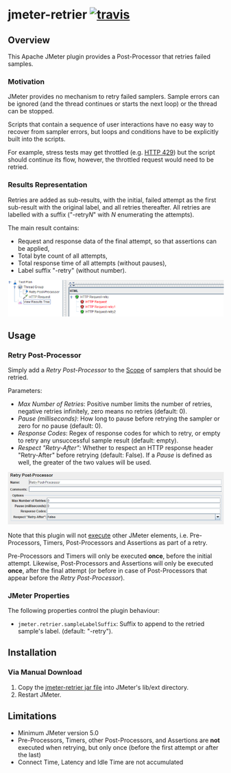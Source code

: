 # jmeter-retrier [![travis][travis-image]][travis-url]

[travis-image]: https://app.travis-ci.com/tilln/jmeter-retrier.svg?branch=master
[travis-url]: https://app.travis-ci.com/tilln/jmeter-retrier

Overview
--------

This Apache JMeter plugin provides a Post-Processor that retries failed samples.

### Motivation


JMeter provides no mechanism to retry failed samplers.
Sample errors can be ignored (and the thread continues or starts the next loop)
or the thread can be stopped.

Scripts that contain a sequence of user interactions have no easy way to recover from sampler errors,
but loops and conditions have to be explicitly built into the scripts.

For example, stress tests may get throttled
(e.g. [HTTP 429](https://developer.mozilla.org/en-US/docs/Web/HTTP/Status/429))
but the script should continue its flow, however, the throttled request would need to be retried.

### Results Representation 

Retries are added as sub-results,
with the initial, failed attempt as the first sub-result with the original label,
and all retries thereafter.
All retries are labelled with a suffix ("-retry*N*" with _N_ enumerating the attempts).

The main result contains:
- Request and response data of the final attempt, so that assertions can be applied,
- Total byte count of all attempts, 
- Total response time of all attempts (without pauses),
- Label suffix "-retry" (without number).


![Example](docs/example.png)


Usage
-----

### Retry Post-Processor

Simply add a *Retry Post-Processor* to the [Scope](https://jmeter.apache.org/usermanual/test_plan.html#scoping_rules)
of samplers that should be retried.

Parameters:

- *Max Number of Retries*: Positive number limits the number of retries, negative retries infinitely, zero means no retries (default: 0).
- *Pause (milliseconds)*: How long to pause before retrying the sampler or zero for no pause (default: 0).
- *Response Codes*: Regex of response codes for which to retry, or empty to retry any unsuccessful sample result (default: empty).
- *Respect "Retry-After":* Whether to respect an HTTP response header "Retry-After" before retrying (default: False).
If a *Pause* is defined as well, the greater of the two values will be used.  

![Options](docs/retry-postprocessor.png)

Note that this plugin will not [execute](https://jmeter.apache.org/usermanual/test_plan.html#executionorder)
other JMeter elements, i.e. Pre-Processors, Timers, Post-Processors and Assertions as part of a retry.

Pre-Processors and Timers will only be executed **once**, before the initial attempt.
Likewise, Post-Processors and Assertions will only be executed **once**, after the final attempt
(or before in case of Post-Processors that appear before the *Retry Post-Processor*).


### JMeter Properties
The following properties control the plugin behaviour:

- `jmeter.retrier.sampleLabelSuffix`:
  Suffix to append to the retried sample's label.
  (default: "-retry").


Installation
------------
<!--
### Via [PluginsManager](https://jmeter-plugins.org/wiki/PluginsManager/)

Under tab "Available Plugins", select "Sample Retrier", then click "Apply Changes and Restart JMeter".

### Via Package from [JMeter-Plugins.org](https://jmeter-plugins.org/)

Extract the [zip package](https://jmeter-plugins.org/files/packages/tilln-retrier-1.0.zip) into JMeter's lib directory, then restart JMeter.
-->
### Via Manual Download

1. Copy the [jmeter-retrier jar file](https://github.com/tilln/jmeter-retrier/releases/download/1.0-SNAPSHOT/jmeter-retrier-1.0-SNAPSHOT.jar) into JMeter's lib/ext directory.
2. Restart JMeter.


Limitations
-----------

- Minimum JMeter version 5.0
- Pre-Processors, Timers, other Post-Processors, and Assertions are **not** executed when retrying, but only once (before the first attempt or after the last)
- Connect Time, Latency and Idle Time are not accumulated
